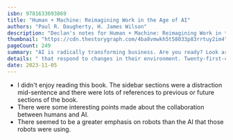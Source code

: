 ```yaml
---
isbn: 9781633693869
title: "Human + Machine: Reimagining Work in the Age of AI"
authors: "Paul R. Daugherty, H. James Wilson"
description: "Declan's notes for Human + Machine: Reimagining Work in the Age of AI by Paul R. Daugherty, H. James Wilson."
thumbnail: "https://cdn.thestorygraph.com/4ba8vmwkh5t58033p83rrtuy2im4"
pageCount: 249
summary: "AI is radically transforming business. Are you ready? Look around you. Artificial intelligence is no longer just a futuristic notion. It's here right now--in software that senses what we need, supply chains that \"think\" in real time, and robots"
details: " that respond to changes in their environment. Twenty-first-century pioneer companies are already using AI to innovate and grow fast. The bottom line is this: Businesses that understand how to harness AI can surge ahead. Those that neglect it will fall behind. Which side are you on?\n\nIn Human + Machine, Accenture leaders Paul R. Daugherty and H. James (Jim) Wilson show that the essence of the AI paradigm shift is the transformation of all business processes within an organization--whether related to breakthrough innovation, everyday customer service, or personal productivity habits. As humans and smart machines collaborate ever more closely, work processes become more fluid and adaptive, enabling companies to change them on the fly--or to completely reimagine them. AI is changing all the rules of how companies operate.\n\nBased on the authors' experience and research with 1,500 organizations, the book reveals how companies are using the new rules of AI to leap ahead on innovation and profitability, as well as what you can do to achieve similar results. It describes six entirely new types of hybrid human + machine roles that every company must develop, and it includes a \"leader's guide\" with the five crucial principles required to become an AI-fueled business.\n\nHuman + Machine provides the missing and much-needed management playbook for success in our new age of AI.\n\nBOOK PROCEEDS FOR THE AI GENERATION\nThe authors' goal in publishing Human + Machine is to help executives, workers, students and others navigate the changes that AI is making to business and the economy. They believe AI will bring innovations that truly improve the way the world works and lives. However, AI will cause disruption, and many people will need education, training and support to prepare for the newly created jobs. To support this need, the authors are donating the royalties received from the sale of this book to fund education and retraining programs focused on developing fusion skills for the age of artificial intelligence."
date: 2023-11-05
---
```

- I didn't enjoy reading this book. The sidebar sections were a distraction mid-sentence and there were lots of references to previous or future sections of the book.
- There were some interesting points made about the collaboration between humans and AI.
- There seemed to be a greater emphasis on robots than the AI that those robots were using.